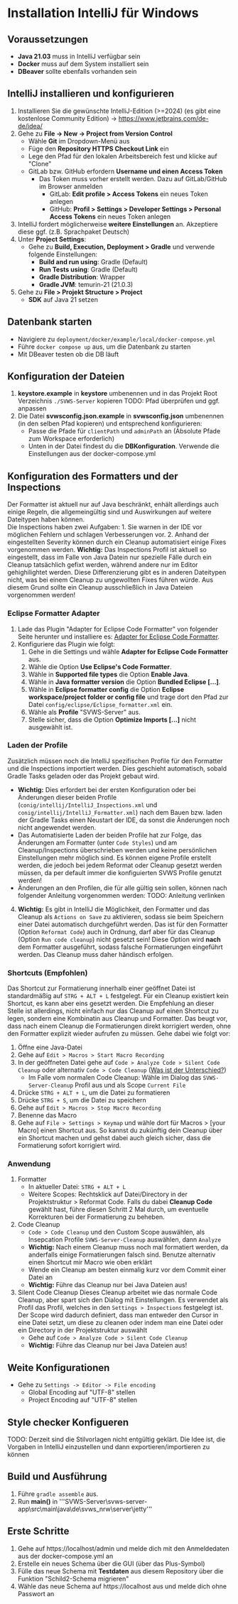 # Installation IntelliJ für Windows

## Voraussetzungen

+ **Java 21.03** muss in IntelliJ verfügbar sein
+ **Docker** muss auf dem System installiert sein
+ **DBeaver** sollte ebenfalls vorhanden sein

## IntelliJ installieren und konfigurieren

1. Installieren Sie die gewünschte IntelliJ-Edition (>=2024) (es gibt eine kostenlose Community Edition) -> https://www.jetbrains.com/de-de/idea/
2. Gehe zu **File -> New -> Project from Version Control**
    + Wähle **Git** im Dropdown-Menü aus
    + Füge den **Repository HTTPS Checkout Link** ein
    + Lege den Pfad für den lokalen Arbeitsbereich fest und klicke auf "Clone"
    + GitLab bzw. GitHub erfordern **Username und einen Access Token**
      + Das Token muss vorher erstellt werden. Dazu auf GitLab/GitHub im Browser anmelden
          + GitLab: **Edit profile > Access Tokens** ein neues Token anlegen
          + GitHub: **Profil > Settings > Developer Settings > Personal Access Tokens** ein neues Token anlegen
3. IntelliJ fordert möglicherweise **weitere Einstellungen** an. Akzeptiere diese ggf. (z.B. Sprachpaket Deutsch)
4. Unter **Project Settings**:
    - Gehe zu **Build, Execution, Deployment > Gradle** und verwende folgende Einstellungen:
        - **Build and run using**: Gradle (Default)
        - **Run Tests using**: Gradle (Default)
        - **Gradle Distribution**: Wrapper
        - **Gradle JVM**: temurin-21 (21.0.3)
5. Gehe zu **File > Projekt Structure > Project**
    + **SDK** auf Java 21 setzen

## Datenbank starten
+ Navigiere zu `deployment/docker/example/local/docker-compose.yml`
+ Führe `docker compose up` aus, um die Datenbank zu starten
+ Mit DBeaver testen ob die DB läuft

## Konfiguration der Dateien

1. **keystore.example** in  **keystore** umbenennen und in das Projekt Root Verzeichnis `./SVWS-Server` kopieren TODO: Pfad überprüfen und ggf. anpassen
2. Die Datei **svwsconfig.json.example** in **svwsconfig.json** umbenennen (in den selben Pfad kopieren) und entsprechend konfigurieren:
    + Passe die Pfade für `clientPath` und `adminPath` an (Absolute Pfade zum Workspace erforderlich)
    + Unten in der Datei findest du die **DBKonfiguration**. Verwende die Einstellungen aus der docker-compose.yml

## Konfiguration des Formatters und der Inspections
Der Formatter ist aktuell nur auf Java beschränkt, enhält allerdings auch einige Regeln, die allgemeingültig sind und Auswirkungen auf weitere Dateitypen haben können. \
Die Inspections haben zwei Aufgaben: 1. Sie warnen in der IDE vor möglichen Fehlern und schlagen Verbesserungen vor. 2. Anhand der eingestellten Severity können durch ein Cleanup automatisiert einige Fixes vorgenommen werden. **Wichtig:** Das Inspections Profil ist aktuell so eingestellt, dass im Falle von Java Datein nur spezielle Fälle durch ein Cleanup tatsächlich gefixt werden, während andere nur im Editor gehighilightet werden. Diese Differenzierung gibt es in anderen Dateitypen nicht, was bei einem Cleanup zu ungewollten Fixes führen würde. Aus diesem Grund sollte ein Cleanup ausschließlich in Java Dateien vorgenommen werden!

### Eclipse Formatter Adapter
1. Lade das Plugin "Adapter for Eclipse Code Formatter" von folgender Seite herunter und installiere es: [Adapter for Eclipse Code Formatter](https://plugins.jetbrains.com/plugin/6546-adapter-for-eclipse-code-formatter).
2. Konfiguriere das Plugin wie folgt:
   1. Gehe in die Settings und wähle **Adapter for Eclipse Code Formatter** aus.
   2. Wähle die Option **Use Eclipse's Code Formatter**.
   3. Wähle in **Supported file types** die Option **Enable Java**.
   4. Wähle in **Java formatter version** die Option **Bundled Eclipse [...]**.
   5. Wähle in **Eclipse formatter config** die Option **Eclipse workspace/project folder or config file** und trage dort den Pfad zur Datei `config/eclipse/Eclipse_formatter.xml` ein.
   6. Wähle als **Profile** "SVWS-Server" aus.
   7. Stelle sicher, dass die Option **Optimize Imports [...]** nicht ausgewählt ist.

### Laden der Profile 
Zusätzlich müssen noch die IntelliJ spezifischen Profile für den Formatter und die Inspections importiert werden. Dies geschieht automatisch, sobald Gradle Tasks geladen oder das Projekt gebaut wird.
   - **Wichtig:** Dies erfordert bei der ersten Konfiguration oder bei Änderungen dieser beiden Profile (`conig/intellij/IntelliJ_Inspections.xml` und `conig/intellij/IntelliJ_Formatter.xml`) nach dem Bauen bzw. laden der Gradle Tasks einen Neustart der IDE, da sonst die Änderungen noch nicht angewendet werden.
   - Das Automatisierte Laden der beiden Profile hat zur Folge, das Änderungen am Formatter (unter `Code Styles`) und am Cleanup/Inspections überschrieben werden und keine persönlichen Einstellungen mehr möglich sind. Es können eigene Profile erstellt werden, die jedoch bei jedem Reformat oder Cleanup gesetzt werden müssen, da per default immer die konfiguierten SVWS Profile genutzt werden!
   - Änderungen an den Profilen, die für alle gültig sein sollen, können nach folgender Anleitung vorgenommen werden: TODO: Anleitung verlinken
4. **Wichtig:** Es gibt in IntelliJ die Möglichkeit, den Formatter und das Cleanup als `Actions on Save` zu aktivieren, sodass sie beim Speichern einer Datei automatisch durchgeführt werden. Das ist für den Formatter (Option `Reformat Code`) auch in Ordnung, darf aber für das Cleanup (Option `Run code cleanup`) nicht gesetzt sein! Diese Option wird **nach** dem Formatter ausgeführt, sodass falsche Formatierungen eingeführt werden. Das Cleanup muss daher händisch erfolgen.

### Shortcuts (Empfohlen)
Das Shortcut zur Formatierung innerhalb einer geöffnet Datei ist standardmäßig auf `STRG + ALT + L` festgelegt. 
Für ein Cleanup existiert kein Shortcut, es kann aber eins gesetzt werden. Die Empfehlung an dieser Stelle ist allerdings, nicht einfach nur das Cleanup auf einen Shortcut zu legen, sondern eine Kombinatin aus Cleanup und Formatter. Das beugt vor, dass nach einem Cleanup die Formatierungen direkt korrigiert werden, ohne den Formatter explizit wieder aufrufen zu müssen.
Gehe dabei wie folgt vor:
1. Öffne eine Java-Datei
2. Gehe auf `Edit > Macros > Start Macro Recording`
3. In der geöffneten Datei gehe auf `Code > Analyze Code > Silent Code Cleanup` oder alternativ `Code > Code Cleanup` ([Was ist der Unterschied?](#anwendung))
    - Im Falle vom normalen Code Cleanup: Wähle im Dialog das `SVWS-Server-Cleanup` Profil aus und als Scope `Current File`
4. Drücke `STRG + ALT + L`, um die Datei zu formatieren
5. Drücke `STRG + S`, um die Datei zu speichern
6. Gehe auf `Edit > Macros > Stop Macro Recording`
7. Benenne das Macro
8. Gehe auf `File > Settings > Keymap` und wähle dort für Macros > [your Macro] einen Shortcut aus.
So kannst du zukünftig dein Cleanup über ein Shortcut machen und gehst dabei auch gleich sicher, dass die Formatierung sofort korrigiert wird.

### Anwendung
1. Formatter
    - In aktueller Datei: `STRG + ALT + L`
    - Weitere Scopes: Rechtsklick auf Datei/Directory in der Projektstruktur > Reformat Code. Falls du dabei **Cleanup Code** gewählt hast, führe diesen Schritt 2 Mal durch, um eventuelle Korrekturen bei der Formatierung zu beheben.
2. Code Cleanup
    - `Code > Code Cleanup` und den Custom Scope auswählen, als Insepcation Profile `SVWS-Server-Cleanup` auswählen, dann `Analyze`
    - **Wichtig:** Nach einem Cleanup muss noch mal formatiert werden, da anderfalls einige Formatierungen falsch sind. Benutze alternativ einen Shortcut mir Macro wie oben erklärt
    - Wende ein Cleanup am besten einmalig kurz vor dem Commit einer Datei an
    - **Wichtig:** Führe das Cleanup nur bei Java Dateien aus!
3. Silent Code Cleanup
Dieses Cleanup arbeitet wie das normale Code Cleanup, aber spart sich den Dialog mit Einstellungen. Es verwendet als Profil das Profil, welches in den `Settings > Inspections` festgelegt ist. Der Scope wird dadurch definiert, dass man entweder den Cursor in eine Datei setzt, um diese zu cleanen oder indem man eine Datei oder ein Directory in der Projektstruktur auswählt
    - Gehe auf `Code > Analyze Code > Silent Code Cleanup`
    - **Wichtig:** Führe das Cleanup nur bei Java Dateien aus!

## Weite Konfigurationen
+ Gehe zu `Settings -> Editor -> File encoding`
  + Global Encoding auf "UTF-8" stellen
  + Project Encoding auf "UTF-8" stellen

## Style checker Konfigueren
TODO: Derzeit sind die Stilvorlagen nicht entgültig geklärt. Die Idee ist, die Vorgaben in IntelliJ einzustellen und dann exportieren/importieren zu können


## Build und Ausführung

1. Führe `gradle assemble` aus.
2. Run **main()** in '''SVWS-Server\svws-server-app\src\main\java\de\svws_nrw\server\jetty'''

## Erste Schritte

1. Gehe auf https://localhost/admin und melde dich mit den Anmeldedaten aus der docker-compose.yml an
2. Erstelle ein neues Schema über die GUI (über das Plus-Symbol)
3. Fülle das neue Schema mit **Testdaten** aus diesem Repository über die Funktion "Schild2-Schema migrieren"
4. Wähle das neue Schema auf https://localhost aus und melde dich ohne Passwort an
